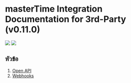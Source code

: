 # masterTime Integration Documentation for 3rd-Party (v0.11.0)

![](https://img.shields.io/badge/version-v0.11.0-brightgreen)
![](https://img.shields.io/badge/last%20update-27%20Oct%202022-blue)

## หัวข้อ

1. [Open API](/openapi/README.md)
1. [Webhooks](/webhooks/README.md)

